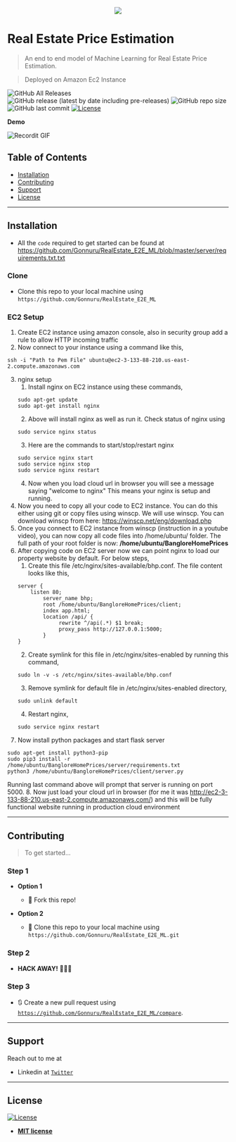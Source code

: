 <p align="center">
	<img src="https://user-images.githubusercontent.com/28786206/86877112-27a51d00-c0b4-11ea-814c-a0825154c05a.jpg">
</p>

# Real Estate Price Estimation

> An end to end model of Machine Learning for Real Estate Price Estimation. 

> Deployed on Amazon Ec2 Instance

![GitHub All Releases](https://img.shields.io/github/downloads/Gonnuru/RealEstate_E2E_ML/total?color=%23%2300FF00&logo=GitHub) ![GitHub release (latest by date including pre-releases)](https://img.shields.io/github/v/release/Gonnuru/RealEstate_E2E_ML?include_prereleases) ![GitHub repo size](https://img.shields.io/github/repo-size/Gonnuru/RealEstate_E2E_ML) ![GitHub last commit](https://img.shields.io/github/last-commit/Gonnuru/RealEstate_E2E_ML) [![License](http://img.shields.io/:license-mit-blue.svg?style=flat-square)](http://badges.mit-license.org)


**Demo**

![Recordit GIF](http://g.recordit.co/P8J3lyqoJU.gif)

## Table of Contents



- [Installation](#installation)
- [Contributing](#contributing)
- [Support](#support)
- [License](#license)


---


## Installation

- All the `code` required to get started can be found at https://github.com/Gonnuru/RealEstate_E2E_ML/blob/master/server/requirements.txt.txt


### Clone

- Clone this repo to your local machine using `https://github.com/Gonnuru/RealEstate_E2E_ML`

### EC2 Setup

1. Create EC2 instance using amazon console, also in security group add a rule to allow HTTP incoming traffic
2. Now connect to your instance using a command like this,
```
ssh -i "Path to Pem File" ubuntu@ec2-3-133-88-210.us-east-2.compute.amazonaws.com
```
3. nginx setup
   1. Install nginx on EC2 instance using these commands,
   ```
   sudo apt-get update
   sudo apt-get install nginx
   ```
   2. Above will install nginx as well as run it. Check status of nginx using
   ```
   sudo service nginx status
   ```
   3. Here are the commands to start/stop/restart nginx
   ```
   sudo service nginx start
   sudo service nginx stop
   sudo service nginx restart
   ```
   4. Now when you load cloud url in browser you will see a message saying "welcome to nginx" This means your nginx is setup and running.
4. Now you need to copy all your code to EC2 instance. You can do this either using git or copy files using winscp. We will use winscp. You can download winscp from here: https://winscp.net/eng/download.php
5. Once you connect to EC2 instance from winscp (instruction in a youtube video), you can now copy all code files into /home/ubuntu/ folder. The full path of your root folder is now: **/home/ubuntu/BangloreHomePrices**
6.  After copying code on EC2 server now we can point nginx to load our property website by default. For below steps,
    1. Create this file /etc/nginx/sites-available/bhp.conf. The file content looks like this,
    ```
    server {
	    listen 80;
            server_name bhp;
            root /home/ubuntu/BangloreHomePrices/client;
            index app.html;
            location /api/ {
                 rewrite ^/api(.*) $1 break;
                 proxy_pass http://127.0.0.1:5000;
            }
    }
    ```
    2. Create symlink for this file in /etc/nginx/sites-enabled by running this command,
    ```
    sudo ln -v -s /etc/nginx/sites-available/bhp.conf
    ```
    3. Remove symlink for default file in /etc/nginx/sites-enabled directory,
    ```
    sudo unlink default
    ```
    4. Restart nginx,
    ```
    sudo service nginx restart
    ```
7. Now install python packages and start flask server
```
sudo apt-get install python3-pip
sudo pip3 install -r /home/ubuntu/BangloreHomePrices/server/requirements.txt
python3 /home/ubuntu/BangloreHomePrices/client/server.py
```
Running last command above will prompt that server is running on port 5000.
8. Now just load your cloud url in browser (for me it was http://ec2-3-133-88-210.us-east-2.compute.amazonaws.com/) and this will be fully functional website running in production cloud environment



---

## Contributing

> To get started...

### Step 1

- **Option 1**
    - 🍴 Fork this repo!

- **Option 2**
    - 👯 Clone this repo to your local machine using `https://github.com/Gonnuru/RealEstate_E2E_ML.git`

### Step 2

- **HACK AWAY!** 🔨🔨🔨

### Step 3

- 🔃 Create a new pull request using <a href="https://github.com/Gonnuru/RealEstate_E2E_ML/compare" target="_blank">`https://github.com/Gonnuru/RealEstate_E2E_ML/compare`</a>.

---


## Support

Reach out to me at 
- Linkedin at <a href="https://twitter.com/GonnuruSampath" target="_blank">`Twitter`</a>

---


## License

[![License](http://img.shields.io/:license-mit-blue.svg?style=flat-square)](http://badges.mit-license.org)

- **[MIT license](http://opensource.org/licenses/mit-license.php)**
